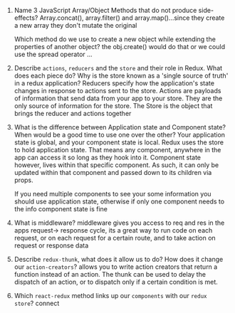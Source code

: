1.  Name 3 JavaScript Array/Object Methods that do not produce side-effects?
    Array.concat(), array.filter() and array.map()...since they create a new array they don't mutate the original

     Which method do we use to create a new object while extending the properties of another object?
        the obj.create() would do that or we could use the spread operator ...

2.  Describe `actions`, `reducers` and the `store` and their role in Redux. What does each piece do? Why is the store known as a 'single source of truth' in a redux application?
    Reducers specify how the application's state changes in response to actions sent to the store.  Actions are payloads of information that send data from your app to your store. They are the only source of information for the store.  The Store is the object that brings the reducer and actions together

3.  What is the difference between Application state and Component state? When would be a good time to use one over the other?
    Your application state is global, and your component state is local. Redux uses the store to hold application state. That means any component, anywhere in the app can access it so long as they hook into it.
    Component state however, lives within that specific component. As such, it can only be updated within that component and passed down to its children via props.

    If you need multiple components to see your some information you should use application state, otherwise if only one component needs to the info component state is fine

4.  What is middleware?
    middleware gives you access to req and res in the apps request-> response cycle, its a great way to run code on each request, or on each request for a certain route, and to take action on request or response data

5.  Describe `redux-thunk`, what does it allow us to do? How does it change our `action-creators`?
    allows you to write action creators that return a function instead of an action. The thunk can be used to delay the dispatch of an action, or to dispatch only if a certain condition is met.
    
6.  Which `react-redux` method links up our `components` with our `redux store`?
    connect
